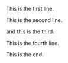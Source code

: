 This is the first line.

This is the second line.

and this is the third.

This is the fourth line.

This is the end.
